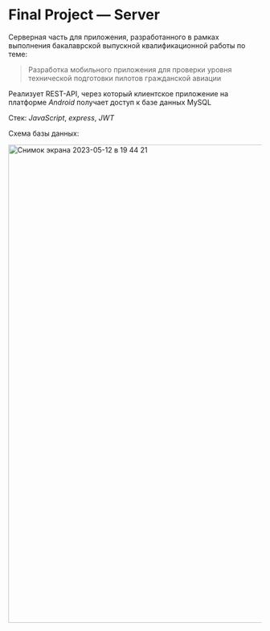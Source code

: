 # Final Project — Server

Серверная часть для приложения, разработанного в рамках выполнения бакалаврской выпускной квалификационной работы по теме:

> Разработка мобильного приложения для проверки уровня технической подготовки пилотов гражданской авиации

Реализует REST-API, через который клиентское приложение на платформе _Android_ получает доступ к базе данных MySQL

Стек: _JavaScript_, _express_, _JWT_

Схема базы данных:

<img width="953" alt="Снимок экрана 2023-05-12 в 19 44 21" src="https://github.com/maximkhafaev/Final-Project-Server/assets/133359009/be9bb897-7160-43c6-a074-7d05ef4848b5">
